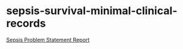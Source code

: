 # sepsis-survival-minimal-clinical-records
[Sepsis Problem Statement Report](https://drive.google.com/file/d/19SnB8a_53aegvon0Nnukz7J5rTPei6dT/view?usp=sharing)


